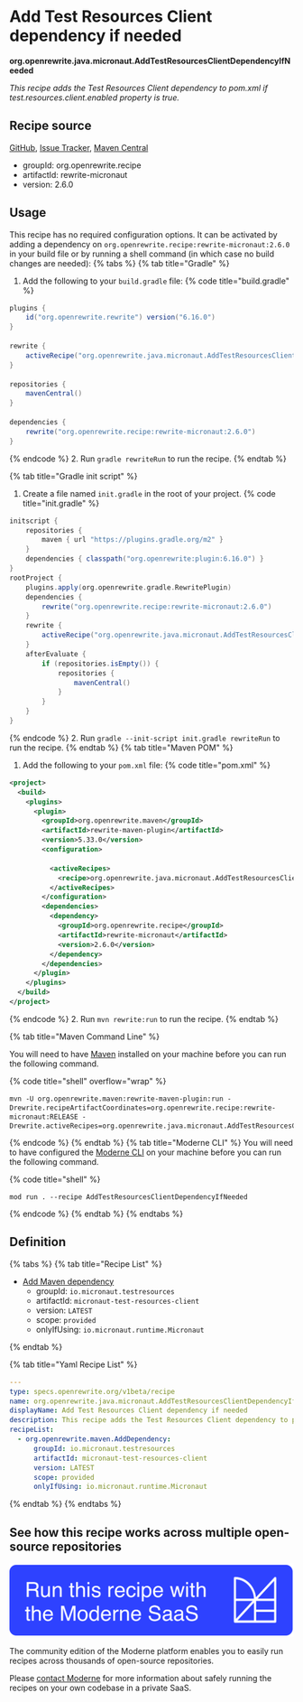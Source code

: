 # Add Test Resources Client dependency if needed

**org.openrewrite.java.micronaut.AddTestResourcesClientDependencyIfNeeded**

_This recipe adds the Test Resources Client dependency to pom.xml if test.resources.client.enabled property is true._

## Recipe source

[GitHub](https://github.com/openrewrite/rewrite-micronaut/blob/main/src/main/java/org/openrewrite/java/micronaut/AddTestResourcesClientDependencyIfNeeded.java), [Issue Tracker](https://github.com/openrewrite/rewrite-micronaut/issues), [Maven Central](https://central.sonatype.com/artifact/org.openrewrite.recipe/rewrite-micronaut/2.6.0/jar)

* groupId: org.openrewrite.recipe
* artifactId: rewrite-micronaut
* version: 2.6.0


## Usage

This recipe has no required configuration options. It can be activated by adding a dependency on `org.openrewrite.recipe:rewrite-micronaut:2.6.0` in your build file or by running a shell command (in which case no build changes are needed): 
{% tabs %}
{% tab title="Gradle" %}
1. Add the following to your `build.gradle` file:
{% code title="build.gradle" %}
```groovy
plugins {
    id("org.openrewrite.rewrite") version("6.16.0")
}

rewrite {
    activeRecipe("org.openrewrite.java.micronaut.AddTestResourcesClientDependencyIfNeeded")
}

repositories {
    mavenCentral()
}

dependencies {
    rewrite("org.openrewrite.recipe:rewrite-micronaut:2.6.0")
}
```
{% endcode %}
2. Run `gradle rewriteRun` to run the recipe.
{% endtab %}

{% tab title="Gradle init script" %}
1. Create a file named `init.gradle` in the root of your project.
{% code title="init.gradle" %}
```groovy
initscript {
    repositories {
        maven { url "https://plugins.gradle.org/m2" }
    }
    dependencies { classpath("org.openrewrite:plugin:6.16.0") }
}
rootProject {
    plugins.apply(org.openrewrite.gradle.RewritePlugin)
    dependencies {
        rewrite("org.openrewrite.recipe:rewrite-micronaut:2.6.0")
    }
    rewrite {
        activeRecipe("org.openrewrite.java.micronaut.AddTestResourcesClientDependencyIfNeeded")
    }
    afterEvaluate {
        if (repositories.isEmpty()) {
            repositories {
                mavenCentral()
            }
        }
    }
}
```
{% endcode %}
2. Run `gradle --init-script init.gradle rewriteRun` to run the recipe.
{% endtab %}
{% tab title="Maven POM" %}
1. Add the following to your `pom.xml` file:
{% code title="pom.xml" %}
```xml
<project>
  <build>
    <plugins>
      <plugin>
        <groupId>org.openrewrite.maven</groupId>
        <artifactId>rewrite-maven-plugin</artifactId>
        <version>5.33.0</version>
        <configuration>
          
          <activeRecipes>
            <recipe>org.openrewrite.java.micronaut.AddTestResourcesClientDependencyIfNeeded</recipe>
          </activeRecipes>
        </configuration>
        <dependencies>
          <dependency>
            <groupId>org.openrewrite.recipe</groupId>
            <artifactId>rewrite-micronaut</artifactId>
            <version>2.6.0</version>
          </dependency>
        </dependencies>
      </plugin>
    </plugins>
  </build>
</project>
```
{% endcode %}
2. Run `mvn rewrite:run` to run the recipe.
{% endtab %}

{% tab title="Maven Command Line" %}

You will need to have [Maven](https://maven.apache.org/download.cgi) installed on your machine before you can run the following command.

{% code title="shell" overflow="wrap" %}
```shell
mvn -U org.openrewrite.maven:rewrite-maven-plugin:run -Drewrite.recipeArtifactCoordinates=org.openrewrite.recipe:rewrite-micronaut:RELEASE -Drewrite.activeRecipes=org.openrewrite.java.micronaut.AddTestResourcesClientDependencyIfNeeded 
```
{% endcode %}
{% endtab %}
{% tab title="Moderne CLI" %}
You will need to have configured the [Moderne CLI](https://docs.moderne.io/moderne-cli/cli-intro) on your machine before you can run the following command.

{% code title="shell" %}
```shell
mod run . --recipe AddTestResourcesClientDependencyIfNeeded
```
{% endcode %}
{% endtab %}
{% endtabs %}

## Definition

{% tabs %}
{% tab title="Recipe List" %}
* [Add Maven dependency](../../maven/adddependency.md)
  * groupId: `io.micronaut.testresources`
  * artifactId: `micronaut-test-resources-client`
  * version: `LATEST`
  * scope: `provided`
  * onlyIfUsing: `io.micronaut.runtime.Micronaut`

{% endtab %}

{% tab title="Yaml Recipe List" %}
```yaml
---
type: specs.openrewrite.org/v1beta/recipe
name: org.openrewrite.java.micronaut.AddTestResourcesClientDependencyIfNeeded
displayName: Add Test Resources Client dependency if needed
description: This recipe adds the Test Resources Client dependency to pom.xml if test.resources.client.enabled property is true.
recipeList:
  - org.openrewrite.maven.AddDependency:
      groupId: io.micronaut.testresources
      artifactId: micronaut-test-resources-client
      version: LATEST
      scope: provided
      onlyIfUsing: io.micronaut.runtime.Micronaut

```
{% endtab %}
{% endtabs %}

## See how this recipe works across multiple open-source repositories

[![Moderne Link Image](/.gitbook/assets/ModerneRecipeButton.png)](https://app.moderne.io/recipes/org.openrewrite.java.micronaut.AddTestResourcesClientDependencyIfNeeded)

The community edition of the Moderne platform enables you to easily run recipes across thousands of open-source repositories.

Please [contact Moderne](https://moderne.io/product) for more information about safely running the recipes on your own codebase in a private SaaS.
